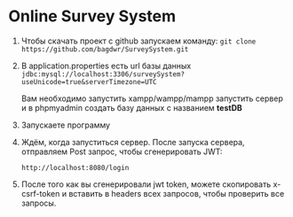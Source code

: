 # Online Survey System

1. Чтобы скачать проект с github запускаем команду:
   ```git clone https://github.com/bagdwr/SurveySystem.git```


2. В application.properties есть url базы данных
   ```jdbc:mysql://localhost:3306/surveySystem?useUnicode=true&serverTimezone=UTC```

   Вам необходимо запустить xampp/wampp/mampp запустить сервер и в phpmyadmin создать базу данных с названием **testDB**


3. Запускаете программу  


4. Ждём, когда запуститься сервер. После запуска сервера, отправляем Post запрос, чтобы сгенерировать JWT:

   ```http://localhost:8080/login``` 


5. После того как вы сгенерировали jwt token, можете скопировать x-csrf-token и вставить в headers всех запросов, чтобы проверить все запросы.